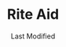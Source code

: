 ---
layout: location-page
date: Last Modified
description: "Local COVID-19 testing is available at Rite Aid in Eaton Rapids, Michigan, USA."
permalink: "locations/michigan/eaton-rapids/rite-aid/"
tags:
  - locations
  - michigan
title: Rite Aid
uniqueName: rite-aid
state: Michigan
stateAbbr: MI
hood: "Eaton Rapids"
address: "715 South Main Street"
city: "Eaton Rapids"
zip: "48827"
zipsNearby: "43501 43521 43531 43554 46737 46776 49220 49221 49224 49227 48103 48104 48105 48106 48107 48108 48109 48113 48414 49228 48114 48116 49229 49230 48418 49232 49233 49281 48118 49234 49235 49236 49237 48350 48130 48429 48430 48501 48502 48503 48504 48505 48506 48507 48531 48532 48550 48551 48552 48553 48554 48555 48556 48557 48433 49239 48436 48439 48480 49240 48137 48139 49241 48353 48356 48357 49242 48442 49245 49246 49247 49201 49202 49203 49204 49249 49250 48143 48449 49251 48451 49252 48158 49253 49254 48160 48380 48381 48110 49255 48457 49256 49257 49258 49259 49261 48165 48460 49262 48167 48168 48175 49263 48374 48375 48376 48377 49264 49265 49266 49268 49269 48169 49271 49272 48170 49274 49277 48115 48176 49279 49282 48178 49283 49284 49285 48473 49286 49287 48387 48476 49288 48382 48390 48391 48383 48386 48187 48188 49289 48189 48190 48191 48393 48197 48198 49301 49355 49356 49357 49010 48801 49302 48806 49011 49012 48807 48808 49014 49015 49016 49017 49018 49037 49020 48809 48887 49021 49306 49311 48614 49028 49029 49314 49030 49315 49316 49317 48811 49032 49033 48813 48616 48815 49034 49035 48816 49036 49040 49041 48817 48818 48819 49046 48820 48821 49323 49050 48822 48823 48824 48825 48826 49051 48827 48830 48831 48833 48834 48870 48835 48836 49325 49052 49053 49326 48837 49501 49502 49503 49504 49505 49506 49507 49508 49509 49510 49512 49514 49515 49516 49518 49519 49523 49525 49528 49530 49544 49546 49548 49555 49560 49588 49599 49418 49468 48838 48840 49058 48841 49060 48842 49328 48843 48844 48855 48845 48846 48847 49001 49002 49003 49004 49005 49006 49007 49008 49009 49019 49024 49048 49062 48848 48849 48901 48906 48908 48909 48910 48911 48912 48913 48915 48916 48917 48918 48919 48921 48922 48924 48929 48930 48933 48937 48950 48951 48956 48980 49066 49331 48851 48852 48853 49068 49070 48854 49071 49072 48856 49333 49335 48857 48860 48861 49073 49074 48862 49075 48649 48805 48864 49076 48865 49077 49078 48866 48867 48871 48872 48873 49080 48874 49081 48875 48876 49082 49083 48877 48655 48879 48880 48881 49087 49088 48882 49344 48884 49089 48885 48888 48889 48890 49092 49094 49096 49097 49348 48892 48894 48895 48897 48559 48802 48863 49069 49550" 
mapUrl: "http://maps.apple.com/?q=Rite+Aid&address=715+South+Main+Street,Eaton+Rapids,Michigan,48827"
locationType: Drive-thru
phone: ""
website: "http://www.riteaid.com/"
onlineBooking: true
closed: undefined
closedUpdate: May 25th, 2020
notes: "By appointment only."
days: Everyday
hours: 9AM-5PM
ctaMessage: Schedule a test
ctaUrl: "http://www.riteaid.com/"
---